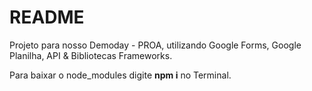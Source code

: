# README
Projeto para nosso Demoday - PROA, utilizando Google Forms, Google Planilha, API &amp; Bibliotecas Frameworks.

Para baixar o node_modules digite <b>npm i</b> no Terminal.